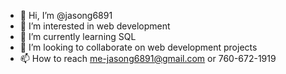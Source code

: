 - 👋 Hi, I’m @jasong6891
- 👀 I’m interested in web development
- 🌱 I’m currently learning SQL
- 💞️ I’m looking to collaborate on web development projects
- 📫 How to reach me-jasong6891@gmail.com or 760-672-1919

<!---
jasong6891/jasong6891 is a ✨ special ✨ repository because its `README.md` (this file) appears on your GitHub profile.
You can click the Preview link to take a look at your changes.
--->
